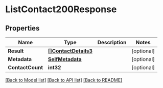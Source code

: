 # ListContact200Response

## Properties

Name | Type | Description | Notes
------------ | ------------- | ------------- | -------------
**Result** | [**[]ContactDetails3**](ContactDetails3.md) |  |[optional] 
**Metadata** | [**SelfMetadata**](SelfMetadata.md) |  |[optional] 
**ContactCount** | **int32** |  |[optional] 

[[Back to Model list]](../README.md#documentation-for-models) [[Back to API list]](../README.md#documentation-for-api-endpoints) [[Back to README]](../README.md)


